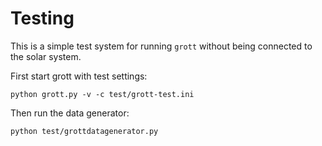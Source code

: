 # Testing

This is a simple test system for running `grott` without being connected
to the solar system.

First start grott with test settings:
```shell
python grott.py -v -c test/grott-test.ini
```

Then run the data generator:
```shell
python test/grottdatagenerator.py
```